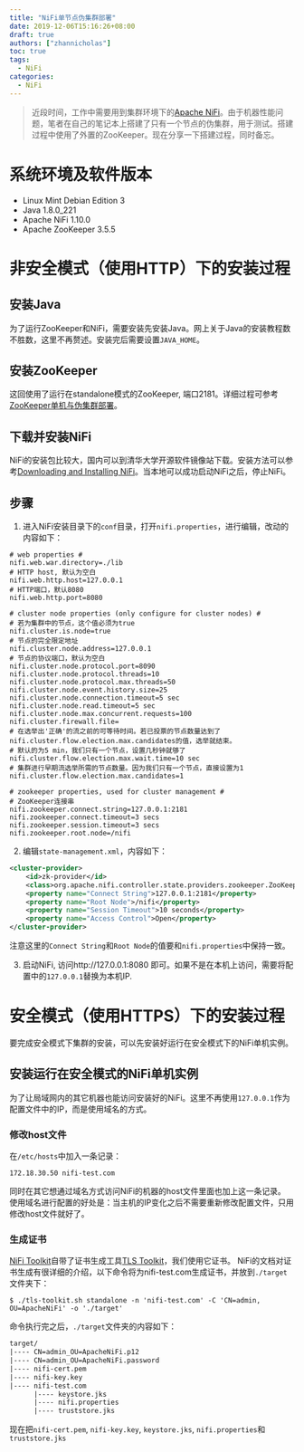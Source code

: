 ```yaml
---
title: "NiFi单节点伪集群部署"
date: 2019-12-06T15:16:26+08:00
draft: true
authors: ["zhannicholas"]
toc: true
tags:
  - NiFi
categories:
  - NiFi
---
```


> 近段时间，工作中需要用到集群环境下的[Apache NiFi](https://nifi.apache.org/)。由于机器性能问题，笔者在自己的笔记本上搭建了只有一个节点的伪集群，用于测试。搭建过程中使用了外置的ZooKeeper。现在分享一下搭建过程，同时备忘。

# 系统环境及软件版本

* Linux Mint Debian Edition 3
* Java 1.8.0_221
* Apache NiFi 1.10.0
* Apache ZooKeeper 3.5.5

# 非安全模式（使用HTTP）下的安装过程

## 安装Java

为了运行ZooKeeper和NiFi，需要安装先安装Java。网上关于Java的安装教程数不胜数，这里不再赘述。安装完后需要设置`JAVA_HOME`。

## 安装ZooKeeper

这回使用了运行在standalone模式的ZooKeeper, 端口2181。详细过程可参考[ZooKeeper单机与伪集群部署](../zookeeper单机与伪集群部署/)。

## 下载并安装NiFi

NiFi的安装包比较大，国内可以到清华大学开源软件镜像站下载。安装方法可以参考[Downloading and Installing NiFi](http://nifi.apache.org/docs/nifi-docs/html/getting-started.html#downloading-and-installing-nifi)。当本地可以成功启动NiFi之后，停止NiFi。

## 步骤

1. 进入NiFi安装目录下的`conf`目录，打开`nifi.properties`，进行编辑，改动的内容如下：

```properties
# web properties #
nifi.web.war.directory=./lib
# HTTP host, 默认为空白
nifi.web.http.host=127.0.0.1
# HTTP端口，默认8080
nifi.web.http.port=8080

# cluster node properties (only configure for cluster nodes) #
# 若为集群中的节点，这个值必须为true
nifi.cluster.is.node=true
# 节点的完全限定地址
nifi.cluster.node.address=127.0.0.1
# 节点的协议端口，默认为空白
nifi.cluster.node.protocol.port=8090
nifi.cluster.node.protocol.threads=10
nifi.cluster.node.protocol.max.threads=50
nifi.cluster.node.event.history.size=25
nifi.cluster.node.connection.timeout=5 sec
nifi.cluster.node.read.timeout=5 sec
nifi.cluster.node.max.concurrent.requests=100
nifi.cluster.firewall.file=
# 在选举出'正确'的流之前的可等待时间。若已投票的节点数量达到了nifi.cluster.flow.election.max.candidates的值，选举就结束。
# 默认的为5 min，我们只有一个节点，设置几秒钟就够了
nifi.cluster.flow.election.max.wait.time=10 sec
# 集群进行早期流选举所需的节点数量。因为我们只有一个节点，直接设置为1
nifi.cluster.flow.election.max.candidates=1

# zookeeper properties, used for cluster management #
# ZooKeeper连接串
nifi.zookeeper.connect.string=127.0.0.1:2181
nifi.zookeeper.connect.timeout=3 secs
nifi.zookeeper.session.timeout=3 secs
nifi.zookeeper.root.node=/nifi
```
2. 编辑`state-management.xml`，内容如下：
```xml
<cluster-provider>
    <id>zk-provider</id>
    <class>org.apache.nifi.controller.state.providers.zookeeper.ZooKeeperStateProvider</class>
    <property name="Connect String">127.0.0.1:2181</property>
    <property name="Root Node">/nifi</property>
    <property name="Session Timeout">10 seconds</property>
    <property name="Access Control">Open</property>
</cluster-provider>
```
注意这里的`Connect String`和`Root Node`的值要和`nifi.properties`中保持一致。

3. 启动NiFi, 访问http://127.0.0.1:8080 即可。如果不是在本机上访问，需要将配置中的`127.0.0.1`替换为本机IP.

# 安全模式（使用HTTPS）下的安装过程

要完成安全模式下集群的安装，可以先安装好运行在安全模式下的NiFi单机实例。

## 安装运行在安全模式的NiFi单机实例

为了让局域网内的其它机器也能访问安装好的NiFi。这里不再使用`127.0.0.1`作为配置文件中的IP，而是使用域名的方式。

### 修改host文件

在`/etc/hosts`中加入一条记录：
```
172.18.30.50 nifi-test.com
```
同时在其它想通过域名方式访问NiFi的机器的host文件里面也加上这一条记录。
使用域名进行配置的好处是：当主机的IP变化之后不需要重新修改配置文件，只用修改host文件就好了。

### 生成证书

[NiFi Toolkit](http://nifi.apache.org/docs/nifi-docs/html/toolkit-guide.html)自带了证书生成工具[TLS Toolkit](http://nifi.apache.org/docs/nifi-docs/html/toolkit-guide.html#tls_toolkit)，我们使用它证书。
NiFi的文档对证书生成有很详细的介绍，以下命令将为nifi-test.com生成证书，并放到`./target`文件夹下：
```
$ ./tls-toolkit.sh standalone -n 'nifi-test.com' -C 'CN=admin, OU=ApacheNiFi' -o './target'
```
命令执行完之后，`./target`文件夹的内容如下：
```txt
target/
|---- CN=admin_OU=ApacheNiFi.p12
|---- CN=admin_OU=ApacheNiFi.password
|---- nifi-cert.pem
|---- nifi-key.key
|---- nifi-test.com
      |---- keystore.jks
      |---- nifi.properties
      |---- truststore.jks
```

现在把`nifi-cert.pem`, `nifi-key.key`, `keystore.jks`, `nifi.properties`和`truststore.jks`
